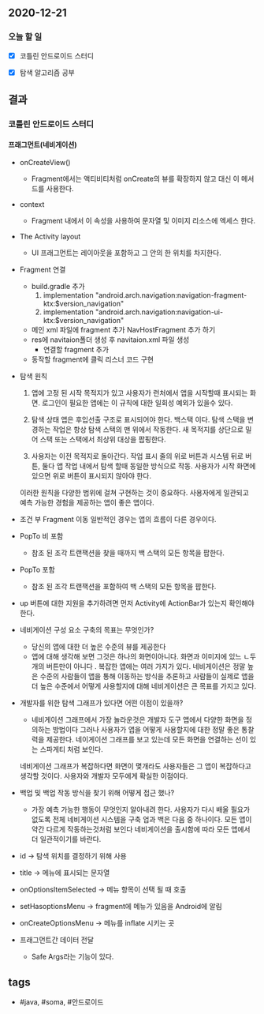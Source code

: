 ## 2020-12-21

### 오늘 할 일
  - [x] 코틀린 안드로이드 스터디 
  - [x] 탐색 알고리즘 공부


## 결과

### 코틀린 안드로이드 스터디

#### 프래그먼트(네비게이션)
* onCreateView() 
	- Fragment에서는 액티비티처럼 onCreate의 뷰를 확장하지 않고 대신 이 메서드를 사용한다.

* context
	- Fragment 내에서 이 속성을 사용하여 문자열 및 이미지 리소스에 엑세스 한다.

* The Activity layout
	- UI 프래그먼트는 레이아웃을 포함하고 그 안의 한 위치를 차지한다.


* Fragment 연결
	- build.gradle 추가
		1) implementation "android.arch.navigation:navigation-fragment-ktx:$version_navigation"
    	2) implementation "android.arch.navigation:navigation-ui-ktx:$version_navigation"
    - 메인 xml 파일에 fragment 추가
    	NavHostFragment 추가 하기
    - res에 navitaion폴더 생성 후 navitaion.xml 파일 생성
    	* 연결할 fragment 추가
    - 동작할 fragment에 클릭 리스너 코드 구현
    	

* 탐색 원칙
	1) 앱에 고정 된 시작 목적지가 있고 사용자가 런처에서 앱을 시작할때  표시되는 화면.
	로그인이 필요한 앱에는 이 규칙에 대한 일회성 예외가 있을수 있다.

	2) 탐색 상태 앱은 후입선출 구조로 표시되어야 한다. 백스택 이다.
	탐색 스택을 변경하는 작업은 항상 탐색 스택의 맨 위에서 작동한다. 새 목적지를 상단으로 밀어 스택 또는 스택에서 최상위 대상을 팝핑한다.

	3) 사용자는 이전 목적지로 돌아간다.
	작업 표시 줄의 위로 버튼과 시스템 뒤로 버튼, 둘다 앱 작업 내에서 탐색 할때 동일한 방식으로 작동. 사용자가 시작 화면에 있으면 위로 버튼이 표시되지 않아야 한다.

	이러한 원칙을 다양한 범위에 걸쳐 구현하는 것이 중요하다.
	사용자에게 일관되고 예측 가능한 경험을 제공하는 앱이 좋은 앱이다.


* 조건 부 Fragment 이동
	일반적인 경우는 앱의 흐름이 다른 경우이다.
	


* PopTo 비 포함
	- 참조 된 조각 트랜잭션을 찾을 때까지 백 스택의 모든 항목을 팝한다.

* PopTo 포함
	- 참조 된 조각 트랜잭션을 포함하여 백 스택의 모든 항목을 팝한다.

* up 버튼에 대한 지원을 추가하려면 먼저 Activity에 ActionBar가 있는지 확인해야 한다. 


* 네비게이션 구성 요소 구축의 목표는 무엇인가?
	- 당신의 앱에 대한 더 높은 수준의 뷰를 제공한다
	- 앱에 대해 생각해 보면 그것은 하나의 화면이아니다. 화면과 이미지에 있느 ㄴ두 개의 버튼만이 아니다 . 복잡한 앱에는 여러 가지가 있다. 네비게이션은 정말 높은 수준의 사람들이 앱을 통해 이동하는 방식을 추론하고 사람들이 실제로 앱을 더 높은 수준에서 어떻게 사용할지에 대해 네비게이션은 큰 목표를 가지고 있다.

* 개발자를 위한 탐색 그래프가 있다면 어떤 이점이 있을까?
	- 네비게이션 그래프에서 가장 놀라운것은 개발자 도구 앱에서 다양한 화면을 정의하는 방법이다
	그러나 사용자가 앱을 어떻게 사용할지에 대한 정말 좋은 통찰력을 제공한다.
	네이게이션 그래프를 보고 있는데 모든 화면을 연결하는 선이 있는 스파게티 처럼 보인다.

	네비게이션 그래프가 복잡하다면 화면이 몇개라도 사용자들은 그 앱이 복잡하다고 생각할 것이다. 사용자와 개발자 모두에게 확실한 이점이다.

* 백업 및 백업 작동 방식을 찾기 위해 어떻게 접근 했나?
	- 가장 예측 가능한 행동이 무엇인지 알아내려 한다.
	사용자가 다시 배울 필요가 없도록 전체 네비게이션 시스템을 구축
	업과 백은 다음 중 하나이다. 모든 앱이약간 다르게 작동하는것처럼 보인다
	네비게이션을 출시함에 따라 모든 앱에서 더 일관적이기를 바란다.



* id -> 탐색 위치를 결정하기 위해 사용
* title -> 메뉴에 표시되는 문자열
* onOptionsItemSelected -> 메뉴 항목이 선택 될 때 호출
* setHasoptionsMenu -> fragment에 메뉴가 있음을 Android에 알림
* onCreateOptionsMenu -> 메뉴를 inflate 시키는 곳

* 프래그먼트간 데이터 전달
	- Safe Args라는 기능이 있다.






## tags
-  \#java, \#soma, \#안드로이드

